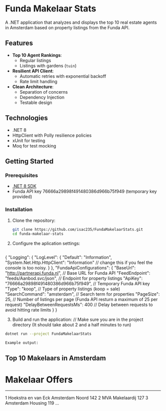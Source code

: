 # Funda Makelaar Stats

A .NET application that analyzes and displays the top 10 real estate agents in Amsterdam based on property listings from the Funda API.

## Features

- **Top 10 Agent Rankings**:
  - Regular listings
  - Listings with gardens (`tuin`)
- **Resilient API Client**:
  - Automatic retries with exponential backoff
  - Rate limit handling
- **Clean Architecture**:
  - Separation of concerns
  - Dependency Injection
  - Testable design

## Technologies

- .NET 8
- HttpClient with Polly resilience policies
- xUnit for testing
- Moq for test mocking

## Getting Started

### Prerequisites

- [.NET 8 SDK](https://dotnet.microsoft.com/download)
- Funda API key 76666a29898f491480386d966b75f949 (temporary key provided)

### Installation

1. Clone the repository:
   ```bash
   git clone https://github.com/isac235/FundaMakelaarStats.git
   cd funda-makelaar-stats

2. Configure the aplication settings:
   ```json
{
  "Logging": {
    "LogLevel": {
      "Default": "Information",
      "System.Net.Http.HttpClient": "Information" // change this if you feel the console is too noisy.
    }
  },
  "FundaApiConfigurations": {
    "BaseUrl": "http://partnerapi.funda.nl", // Base URL for Funda API
    "FeedEndpoint": "feeds/Aanbod.svc/json", // Endpoint for property listings
    "ApiKey": "76666a29898f491480386d966b75f949", // Temporary Funda API key
    "Type": "koop", // Type of property listings (koop = sale)
    "SearchCommand": "amsterdam", // Search term for properties
    "PageSize": 25, // Number of listings per page (Funda API resturn a maximum of 25 per request)
    "DelayBetweenRequestsMs": 400  // Delay between requests to avoid hitting rate limits
  }
}
	 

 3. Build and run the application:   // Make sure you are in the project directory (It should take about 2 and a half minutes to run)
   ```bash
   dotnet run --project FundaMakelaarStats   
   
   Example output:
   ```
   Top 10 Makelaars in Amsterdam
-------------------------------------------------------------------
#     Makelaar                                        Offers
-------------------------------------------------------------------
1     Hoekstra en van Eck Amsterdam Noord              142
2     MVA Makelaardij                                  127
3     Amsterdam Housing                                119
...
